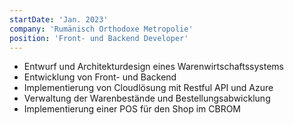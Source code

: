 ```yaml
---
startDate: 'Jan. 2023'
company: 'Rumänisch Orthodoxe Metropolie'
position: 'Front- und Backend Developer'
---
```


- Entwurf und Architekturdesign eines Warenwirtschaftssystems
- Entwicklung von Front- und Backend
- Implementierung von Cloudlösung mit Restful API und Azure
- Verwaltung der Warenbestände und Bestellungsabwicklung
- Implementierung einer POS für den Shop im CBROM
